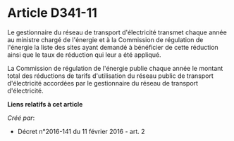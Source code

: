 # Article D341-11

Le gestionnaire du réseau de transport d'électricité transmet chaque année au ministre chargé de l'énergie et à la Commission
de régulation de l'énergie la liste des sites ayant demandé à bénéficier de cette réduction ainsi que le taux de réduction
qui leur a été appliqué. 

La Commission de régulation de l'énergie publie chaque année le montant total des réductions de tarifs d'utilisation du
réseau public de transport d'électricité accordées par le gestionnaire du réseau de transport d'électricité.

**Liens relatifs à cet article**

_Créé par_:

  - Décret n°2016-141 du 11 février 2016 - art. 2
